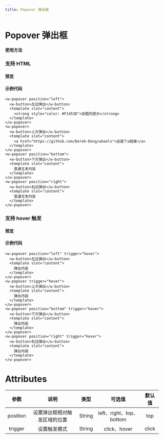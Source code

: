 ```yaml
---
title: Popover 弹出框
---
```

# Popover 弹出框

**使用方法**

### 支持 HTML

#### 预览

<ClientOnly>
<popover-demo-1></popover-demo-1>
</ClientOnly>

#### 示例代码

```vue
<w-popover position="left">
  <w-button>左边弹出</w-button>
  <template slot="content">
    <strong style="color: #F1453D">加粗的提示</strong>
  </template>
</w-popover>
<w-popover>
  <w-button>上方弹出</w-button>
  <template slot="content">
    <a href="https://github.com/Derek-Dong/wheels">这是个a链接</a>
  </template>
</w-popover>
<w-popover position="bottom">
  <w-button>下方弹出</w-button>
  <template slot="content">
    普通文本内容
  </template>
</w-popover>
<w-popover position="right">
  <w-button>右边弹出</w-button>
  <template slot="content">
    普通文本内容
  </template>
</w-popover>
```

### 支持 hover 触发

#### 预览

<ClientOnly>
<popover-demo-2></popover-demo-2>
</ClientOnly>

#### 示例代码

```vue
<w-popover position="left" trigger="hover">
  <w-button>左边弹出</w-button>
  <template slot="content">
    弹出内容
  </template>
</w-popover>
<w-popover trigger="hover">
  <w-button>上方弹出</w-button>
  <template slot="content">
    弹出内容
  </template>
</w-popover>
<w-popover position="bottom" trigger="hover">
  <w-button>下方弹出</w-button>
  <template slot="content">
    弹出内容
  </template>
</w-popover>
<w-popover position="right" trigger="hover">
  <w-button>右边弹出</w-button>
  <template slot="content">
    弹出内容
  </template>
</w-popover>
```

# Attributes
|参数| 说明 |  类型  | 可选值 | 默认值 |
| :-------------: |:-------------:| :-----:|:-----:|:-----:|
|position| 设置弹出框相对触发区域的位置 | String |left、right、top、bottom| top
|trigger| 设置触发模式 | String |click、hover|click